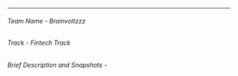 
------------
###### Team Name - Brainvoltzzz
###### Track - Fintech Track
###### Brief Description and Snapshots - 
